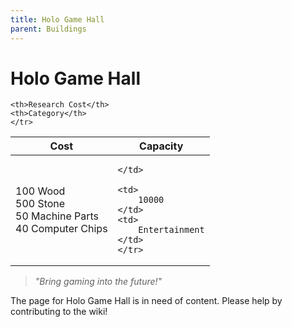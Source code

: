 ```yaml
---
title: Holo Game Hall
parent: Buildings
---
```

# Holo Game Hall

<table>
<thead>
	<tr>
	<th>Cost</th>
	<th>Capacity</th>
	
	<th>Research Cost</th>
	<th>Category</th>
	</tr>
</thead>
<tbody>
	<tr>
	<td>
		100 Wood<br>500 Stone<br>50 Machine Parts<br>40 Computer Chips
	</td>
	<td>
		
	</td>
	
	<td>
		10000
	</td>
	<td>
		Entertainment
	</td>
	</tr>
</tbody>
</table>

> *"Bring gaming into the future!"*

The page for Holo Game Hall is in need of content. Please help by contributing to the wiki!
